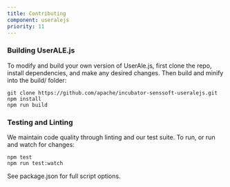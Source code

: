 ```yaml
---
title: Contributing
component: useralejs
priority: 11
---
```


### Building UserALE.js

To modify and build your own version of UserAle.js, first clone the repo, install dependencies, and make any desired changes. Then build and minify into the build/ folder:

  ```shell
  git clone https://github.com/apache/incubator-senssoft-useralejs.git
  npm install
  npm run build
  ```

### Testing and Linting

We maintain code quality through linting and our test suite.  To run, or run and watch for changes:

  ```shell
  npm test
  npm run test:watch
  ```

See package.json for full script options.
